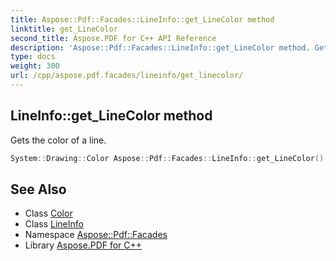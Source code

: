 ```yaml
---
title: Aspose::Pdf::Facades::LineInfo::get_LineColor method
linktitle: get_LineColor
second_title: Aspose.PDF for C++ API Reference
description: 'Aspose::Pdf::Facades::LineInfo::get_LineColor method. Gets the color of a line in C++.'
type: docs
weight: 300
url: /cpp/aspose.pdf.facades/lineinfo/get_linecolor/
---
```

## LineInfo::get_LineColor method


Gets the color of a line.

```cpp
System::Drawing::Color Aspose::Pdf::Facades::LineInfo::get_LineColor() const
```

## See Also

* Class [Color](../../../system.drawing/color/)
* Class [LineInfo](../)
* Namespace [Aspose::Pdf::Facades](../../)
* Library [Aspose.PDF for C++](../../../)
